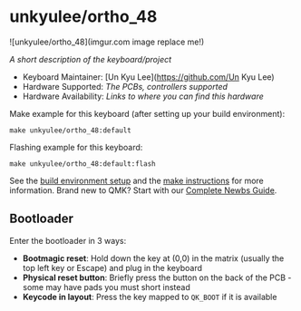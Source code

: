 # unkyulee/ortho_48

![unkyulee/ortho_48](imgur.com image replace me!)

*A short description of the keyboard/project*

* Keyboard Maintainer: [Un Kyu Lee](https://github.com/Un Kyu Lee)
* Hardware Supported: *The PCBs, controllers supported*
* Hardware Availability: *Links to where you can find this hardware*

Make example for this keyboard (after setting up your build environment):

    make unkyulee/ortho_48:default

Flashing example for this keyboard:

    make unkyulee/ortho_48:default:flash

See the [build environment setup](https://docs.qmk.fm/#/getting_started_build_tools) and the [make instructions](https://docs.qmk.fm/#/getting_started_make_guide) for more information. Brand new to QMK? Start with our [Complete Newbs Guide](https://docs.qmk.fm/#/newbs).

## Bootloader

Enter the bootloader in 3 ways:

* **Bootmagic reset**: Hold down the key at (0,0) in the matrix (usually the top left key or Escape) and plug in the keyboard
* **Physical reset button**: Briefly press the button on the back of the PCB - some may have pads you must short instead
* **Keycode in layout**: Press the key mapped to `QK_BOOT` if it is available
